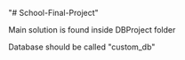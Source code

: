 "# School-Final-Project" 

Main solution is found inside DBProject folder

Database should be called "custom_db"
